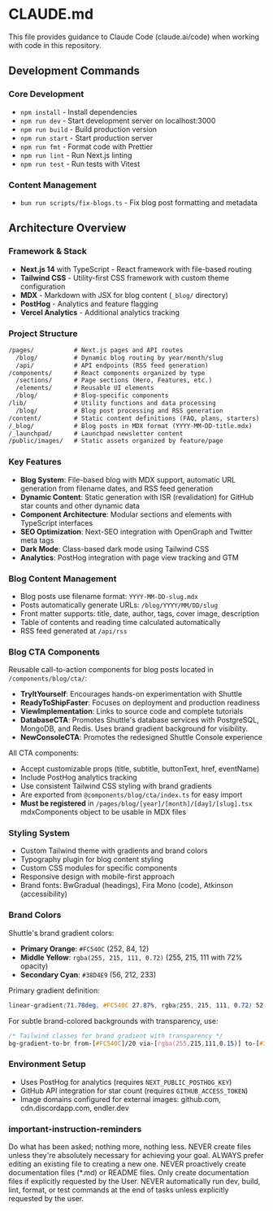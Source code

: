 # CLAUDE.md

This file provides guidance to Claude Code (claude.ai/code) when working with code in this repository.

## Development Commands

### Core Development

- `npm install` - Install dependencies
- `npm run dev` - Start development server on localhost:3000
- `npm run build` - Build production version
- `npm run start` - Start production server
- `npm run fmt` - Format code with Prettier
- `npm run lint` - Run Next.js linting
- `npm run test` - Run tests with Vitest

### Content Management

- `bun run scripts/fix-blogs.ts` - Fix blog post formatting and metadata

## Architecture Overview

### Framework & Stack

- **Next.js 14** with TypeScript - React framework with file-based routing
- **Tailwind CSS** - Utility-first CSS framework with custom theme configuration
- **MDX** - Markdown with JSX for blog content (`_blog/` directory)
- **PostHog** - Analytics and feature flagging
- **Vercel Analytics** - Additional analytics tracking

### Project Structure

```txt
/pages/           # Next.js pages and API routes
  /blog/          # Dynamic blog routing by year/month/slug
  /api/           # API endpoints (RSS feed generation)
/components/      # React components organized by type
  /sections/      # Page sections (Hero, Features, etc.)
  /elements/      # Reusable UI elements
  /blog/          # Blog-specific components
/lib/             # Utility functions and data processing
  /blog/          # Blog post processing and RSS generation
/content/         # Static content definitions (FAQ, plans, starters)
/_blog/           # Blog posts in MDX format (YYYY-MM-DD-title.mdx)
/_launchpad/      # Launchpad newsletter content
/public/images/   # Static assets organized by feature/page
```

### Key Features

- **Blog System**: File-based blog with MDX support, automatic URL generation from filename dates, and RSS feed generation
- **Dynamic Content**: Static generation with ISR (revalidation) for GitHub star counts and other dynamic data
- **Component Architecture**: Modular sections and elements with TypeScript interfaces
- **SEO Optimization**: Next-SEO integration with OpenGraph and Twitter meta tags
- **Dark Mode**: Class-based dark mode using Tailwind CSS
- **Analytics**: PostHog integration with page view tracking and GTM

### Blog Content Management

- Blog posts use filename format: `YYYY-MM-DD-slug.mdx`
- Posts automatically generate URLs: `/blog/YYYY/MM/DD/slug`
- Front matter supports: title, date, author, tags, cover image, description
- Table of contents and reading time calculated automatically
- RSS feed generated at `/api/rss`

### Blog CTA Components

Reusable call-to-action components for blog posts located in `/components/blog/cta/`:

- **TryItYourself**: Encourages hands-on experimentation with Shuttle
- **ReadyToShipFaster**: Focuses on deployment and production readiness
- **ViewImplementation**: Links to source code and complete tutorials
- **DatabaseCTA**: Promotes Shuttle's database services with PostgreSQL, MongoDB, and Redis. Uses brand gradient background for visibility.
- **NewConsoleCTA**: Promotes the redesigned Shuttle Console experience

All CTA components:

- Accept customizable props (title, subtitle, buttonText, href, eventName)
- Include PostHog analytics tracking
- Use consistent Tailwind CSS styling with brand gradients
- Are exported from `@components/blog/cta/index.ts` for easy import
- **Must be registered** in `/pages/blog/[year]/[month]/[day]/[slug].tsx` mdxComponents object to be usable in MDX files

### Styling System

- Custom Tailwind theme with gradients and brand colors
- Typography plugin for blog content styling
- Custom CSS modules for specific components
- Responsive design with mobile-first approach
- Brand fonts: BwGradual (headings), Fira Mono (code), Atkinson (accessibility)

### Brand Colors

Shuttle's brand gradient colors:

- **Primary Orange**: `#FC540C` (252, 84, 12)
- **Middle Yellow**: `rgba(255, 215, 111, 0.72)` (255, 215, 111 with 72% opacity)
- **Secondary Cyan**: `#38D4E9` (56, 212, 233)

Primary gradient definition:

```css
linear-gradient(71.78deg, #FC540C 27.87%, rgba(255, 215, 111, 0.72) 52.56%, #38D4E9 74.58%)
```

For subtle brand-colored backgrounds with transparency, use:

```css
/* Tailwind classes for brand gradient with transparency */
bg-gradient-to-br from-[#FC540C]/20 via-[rgba(255,215,111,0.15)] to-[#38D4E9]/20 backdrop-blur-sm border border-[#FC540C]/30
```

### Environment Setup

- Uses PostHog for analytics (requires `NEXT_PUBLIC_POSTHOG_KEY`)
- GitHub API integration for star count (requires `GITHUB_ACCESS_TOKEN`)
- Image domains configured for external images: github.com, cdn.discordapp.com, endler.dev

### important-instruction-reminders

Do what has been asked; nothing more, nothing less.
NEVER create files unless they're absolutely necessary for achieving your goal.
ALWAYS prefer editing an existing file to creating a new one.
NEVER proactively create documentation files (\*.md) or README files. Only create documentation files if explicitly requested by the User.
NEVER automatically run dev, build, lint, format, or test commands at the end of tasks unless explicitly requested by the user.
